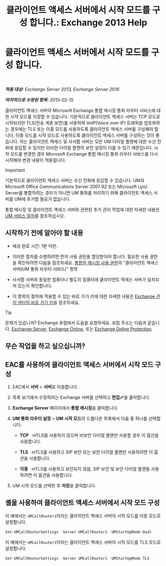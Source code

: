 ﻿---
title: '클라이언트 액세스 서버에서 시작 모드를 구성 합니다.: Exchange 2013 Help'
TOCTitle: 클라이언트 액세스 서버에서 시작 모드를 구성 합니다.
ms:assetid: 71cc9061-9e3c-4b4a-8dbe-f590ca5bcee8
ms:mtpsurl: https://technet.microsoft.com/ko-kr/library/JJ673533(v=EXCHG.150)
ms:contentKeyID: 50556018
ms.date: 05/22/2018
mtps_version: v=EXCHG.150
ms.translationtype: MT
---

# 클라이언트 액세스 서버에서 시작 모드를 구성 합니다.

 

_**적용 대상:** Exchange Server 2013, Exchange Server 2016_

_**마지막으로 수정된 항목:** 2013-02-15_

클라이언트 액세스 서버의 Microsoft Exchange 통합 메시징 통화 라우터 서비스에 대한 시작 모드를 지정할 수 있습니다. 기본적으로 클라이언트 액세스 서버는 TCP 모드로 시작되지만 TLS(전송 계층 보안)를 사용하여 VoIP(Voice over IP) 트래픽을 암호화하는 경우에는 TLS 또는 이중 모드를 사용하도록 클라이언트 액세스 서버를 구성해야 합니다. 이중 모드를 시작 모드로 사용하도록 클라이언트 액세스 서버를 구성하는 것이 좋습니다. 이는 클라이언트 액세스 및 사서함 서버는 모든 UM 다이얼 플랜에 대한 수신 전화에 응답할 수 있지만 이러한 다이얼 플랜의 보안 설정이 다를 수 있기 때문입니다. 시작 모드를 변경한 경우 Microsoft Exchange 통합 메시징 통화 라우터 서비스를 다시 시작해야 변경 내용이 적용됩니다.


> [!IMPORTANT]
> 기본적으로 클라이언트 액세스 서버는 수신 전화에 응답할 수 있습니다. UM과 Microsoft Office Communications Server 2007 R2 또는 Microsoft Lync Server를 통합하려는 경우가 아니면 UM 통화를 처리하기 위해 클라이언트 액세스 서버를 UM에 추가할 필요가 없습니다.



통합 메시징 및 클라이언트 액세스 서버와 관련된 추가 관리 작업에 대한 자세한 내용은 [UM 서비스 절차](um-services-procedures-exchange-2013-help.md)를 참조하십시오.

## 시작하기 전에 알아야 할 내용

  - 예상 완료 시간: 1분 미만.

  - 이러한 절차를 수행하려면 먼저 사용 권한을 할당받아야 합니다. 필요한 사용 권한을 확인하려면 다음을 참조하세요. [통합된 메시징 사용 권한](unified-messaging-permissions-exchange-2013-help.md)의 "클라이언트 액세스 서버(UM 통화 라우터 서비스)" 항목

  - 사서함 서버와 동일한 컴퓨터나 별도의 컴퓨터에 클라이언트 액세스 서버가 설치되어 있는지 확인합니다.

  - 이 항목의 절차에 적용할 수 있는 바로 가기 키에 대한 자세한 내용은 [Exchange 관리 센터의 바로 가기 키](keyboard-shortcuts-in-the-exchange-admin-center-exchange-online-protection-help.md)을 참조하세요.


> [!TIP]
> 문제가 있습니까? Exchange 포럼에서 도움을 요청하세요. 포럼 주소는 다음과 같습니다. <A href="https://go.microsoft.com/fwlink/p/?linkid=60612">Exchange Server</A>, <A href="https://go.microsoft.com/fwlink/p/?linkid=267542">Exchange Online</A>, 또는 <A href="https://go.microsoft.com/fwlink/p/?linkid=285351">Exchange Online Protection</A>.



## 무슨 작업을 하고 싶으십니까?

## EAC를 사용하여 클라이언트 액세스 서버에서 시작 모드 구성

1.  EAC에서 **서버** \> **서버**로 이동합니다.

2.  목록 보기에서 수정하려는 Exchange 서버를 선택하고 **편집**![편집 아이콘](images/JJ218640.6f53ccb2-1f13-4c02-bea0-30690e6ea71d(EXCHG.150).gif "편집 아이콘")을 클릭합니다.

3.  **Exchange Server** 페이지에서 **통합 메시징**을 클릭합니다.

4.  **UM 통화 라우터 설정** \> **UM 시작 모드**의 드롭다운 목록에서 다음 중 하나를 선택합니다.
    
      - **TCP**   mTLS를 사용하지 않으며 비보안 다이얼 플랜만 사용할 경우 이 옵션을 사용합니다.
    
      - **TLS**   mTLS를 사용하고 SIP 보안 또는 보안 다이얼 플랜만 사용하려면 이 옵션을 사용합니다.
    
      - **이중**   mTLS를 사용하고 보안되지 않음, SIP 보안 및 보안 다이얼 플랜을 사용하려면 이 옵션을 사용합니다.

5.  UM 시작 모드를 선택한 후 **저장**을 클릭합니다.

## 셸을 사용하여 클라이언트 액세스 서버에서 시작 모드 구성

이 예에서는 `UMCallRouter1`이라는 클라이언트 액세스 서버의 시작 모드를 이중 모드로 설정합니다.

```powershell
Set-UMCallRouterSettings -Server UMCallRouter1 -UMStartUpMode Dual
```

이 예에서는 `UMCallRouter1`이라는 클라이언트 액세스 서버의 시작 모드를 TLS 모드로 설정합니다.

```powershell
Set-UMCallRouterSettings -Server UMCallRouter1 -UMStartUpMode TLS
```

